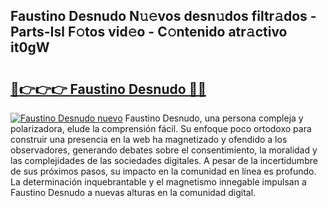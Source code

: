 ## Faustino Desnudo N𝚞𝚎vos desn𝚞dos filtr𝚊dos - Parts-Isl F𝚘tos vid𝚎o - C𝚘ntenido atr𝚊ctivo it0gW

# <h2><a href="http://mb7ccj.tromn.icu/?c=Faustino+Desnudo">🔗👉👉👉 Faustino Desnudo 🔗🔗</a></h2>

[![Faustino Desnudo nuevo](https://i.imgur.com/pEAQMta.gif)](http://mb7ccj.tromn.icu/?c=Faustino+Desnudo)
Faustino Desnudo, una persona compleja y polarizadora, elude la comprensión fácil. Su enfoque poco ortodoxo para construir una presencia en la web ha magnetizado y ofendido a los observadores, generando debates sobre el consentimiento, la moralidad y las complejidades de las sociedades digitales. A pesar de la incertidumbre de sus próximos pasos, su impacto en la comunidad en línea es profundo. La determinación inquebrantable y el magnetismo innegable impulsan a Faustino Desnudo a nuevas alturas en la comunidad digital.
